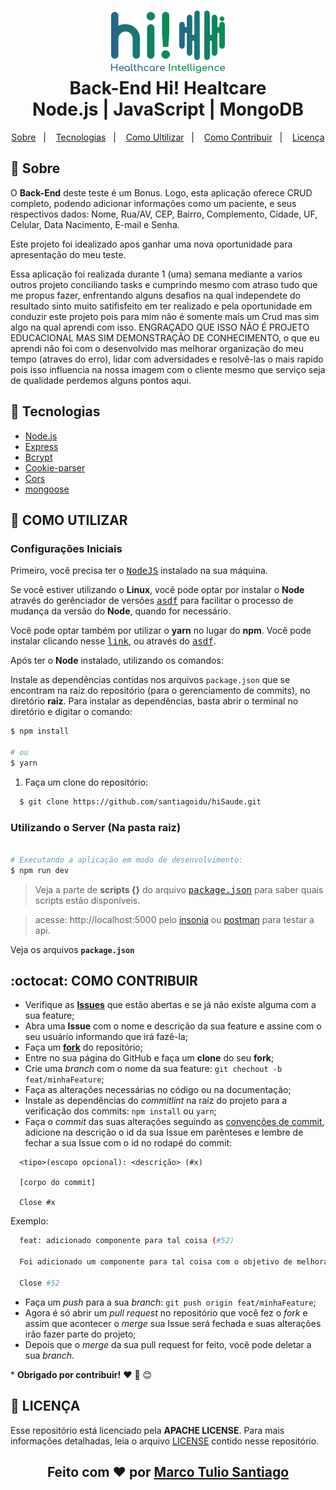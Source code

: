 <h1 align="center">
    <img alt="Back-End" src="./.github/logo.svg" height="100px" />
    <br>Back-End Hi! Healtcare<br/>
    Node.js | JavaScript | MongoDB
</h1>

<p align="center">
  <a href="#bookmark-sobre">Sobre</a>&nbsp;&nbsp;&nbsp;|&nbsp;&nbsp;&nbsp;
  <a href="#rocket-tecnologias">Tecnologias</a>&nbsp;&nbsp;&nbsp;|&nbsp;&nbsp;&nbsp;
  <a href="#winer_glass-como-executar">Como Ultilizar</a>&nbsp;&nbsp;&nbsp;|&nbsp;&nbsp;&nbsp;
  <a href="#octocat-como-contribuir">Como Contribuir</a>&nbsp;&nbsp;&nbsp;|&nbsp;&nbsp;&nbsp;
  <a href="#memo-licença">Licença</a>
</p>

## :bookmark: Sobre

O **Back-End** deste teste é um Bonus. Logo, esta aplicação oferece CRUD completo, podendo adicionar informações como um paciente, e seus respectivos dados: Nome, Rua/AV, CEP, Bairro, Complemento, Cidade, UF, Celular, Data Nacimento, E-mail e Senha.
  
Este projeto foi idealizado apos ganhar uma nova oportunidade para apresentação do meu teste.
  
Essa aplicação foi realizada durante 1 (uma) semana mediante a varios outros projeto conciliando tasks e cumprindo mesmo com atraso tudo que me propus fazer, enfrentando alguns desafios na qual independete do resultado sinto muito satifisfeito em ter realizado e pela oportunidade em conduzir este projeto pois para mim não é somente mais um Crud mas sim algo na qual aprendi com isso. ENGRAÇADO QUE ISSO NÃO É PROJETO EDUCACIONAL MAS SIM DEMONSTRAÇÃO DE CONHECIMENTO, o que eu aprendi não foi com o desenvolvido mas melhorar organização do meu tempo (atraves do erro), lidar com adversidades e resolvê-las o mais rapido pois isso influencia na nossa imagem com o cliente mesmo que serviço seja de qualidade perdemos alguns pontos aqui.

## :rocket: Tecnologias

-  [Node.js](https://nodejs.org/en/)
-  [Express](https://expressjs.com/)
-  [Bcrypt](https://www.npmjs.com/package/bcryptjs)
-  [Cookie-parser](https://www.npmjs.com/package/cookie-parser)
-  [Cors](https://www.npmjs.com/package/cors)
-  [mongoose](https://mongoosejs.com/)

## **:wine_glass:  COMO UTILIZAR**

### Configurações Iniciais

Primeiro, você precisa ter o <kbd>[NodeJS](https://nodejs.org/en/download/)</kbd> instalado na sua máquina. 

Se você estiver utilizando o **Linux**, você pode optar por instalar o **Node** através do gerênciador de versões <kbd>[asdf]</kbd> para facilitar o processo de mudança da versão do **Node**, quando for necessário.

Você pode optar também por utilizar o **yarn** no lugar do **npm**. Você pode instalar clicando nesse <kbd>[link][yarn]</kbd>, ou através do <kbd>[asdf]</kbd>.

Após ter o **Node** instalado, utilizando os comandos:

Instale as dependências contidas nos arquivos `package.json` que se encontram na raíz do repositório (para o gerenciamento de commits), no diretório **raiz**. Para instalar as dependências, basta abrir o terminal no diretório e digitar o comando:

```sh
$ npm install

# ou
$ yarn
```

1. Faça um clone do repositório:

```sh
  $ git clone https://github.com/santiagoidu/hiSaude.git
```

### Utilizando o Server (Na pasta raiz)

```sh

# Executando a aplicação em modo de desenvolvimento:
$ npm run dev

```

> Veja a parte de **scripts {}** do arquivo <kbd>[package.json](./package.json)</kbd> para saber quais scripts estão disponíveis.


> acesse: http://localhost:5000 pelo [insonia](https://insomnia.rest/) ou [postman](https://www.postman.com/downloads/) para testar a api.

Veja os arquivos **`package.json`**

## **:octocat:  COMO CONTRIBUIR**
  
  - Verifique as **[Issues](https://github.com/santiagoidu/hiSaude/projects/1)** que estão abertas e se já não existe alguma com a sua feature;
  - Abra uma **Issue** com o nome e descrição da sua feature e assine com o seu usuário informando que irá fazê-la;
  - Faça um **[fork](https://help.github.com/pt/github/getting-started-with-github/fork-a-repo)** do repositório;
  - Entre no sua página do GitHub e faça um **clone** do seu **fork**;
  - Crie uma *branch* com o nome da sua feature: `git chechout -b feat/minhaFeature`;
  - Faça as alterações necessárias no código ou na documentação;
  - Instale as dependências do *commitlint* na raíz do projeto para a verificação dos commits: `npm install` ou `yarn`;
  - Faça o *commit* das suas alterações seguindo as [convenções de commit](https://www.conventionalcommits.org/pt-br/v1.0.0-beta.4/), adicione na descrição o id da sua Issue em parênteses e lembre de fechar a sua Issue com o id no rodapé do commit:

  ```
    <tipo>(escopo opcional): <descrição> (#x)

    [corpo do commit]

    Close #x
  ```
  Exemplo:
  ```sh
    feat: adicionado componente para tal coisa (#52)

    Foi adicionado um componente para tal coisa com o objetivo de melhorar tal coisa, deixando o projeto de tal maneira.

    Close #52
  ```
  - Faça um *push* para a sua *branch*: `git push origin feat/minhaFeature`;
  - Agora é só abrir um *pull request* no repositório que você fez o *fork* e assim que acontecer o *merge* sua Issue será fechada e suas alterações irão fazer parte do projeto;
  - Depois que o *merge* da sua pull request for feito, você pode deletar a sua *branch*.

  \* **Obrigado por contribuir!** ❤️ :facepunch: :blush:

## **:page_with_curl:  LICENÇA**

Esse repositório está licenciado pela **APACHE LICENSE**. Para mais informações detalhadas, leia o arquivo [LICENSE](./LICENSE) contido nesse repositório. 

<h2 align="center">Feito com ❤️ por <a href="http://github.com/santiagoidu">Marco Tulio Santiago</a></h2>

<!-- Website Links -->

[rocketseat_site]: https://rocketseat.com.br/

<!-- Badges -->

[github_issues_badge]: https://img.shields.io/github/issues/x0n4d0/ecoleta?color=green

[repository_license_badge]: https://img.shields.io/github/license/x0n4d0/ecoleta

[node_version_badge]: https://img.shields.io/badge/node-12.17.0-green

[npm_version_badge]: https://img.shields.io/badge/npm-6.14.4-red

[web_react_badge]: https://img.shields.io/badge/web-react-blue

[mobile_react-native_badge]: https://img.shields.io/badge/mobile-react%20native-blueviolet

[server_nodejs_badge]: https://img.shields.io/badge/server-nodejs-important

<!-- Techs -->

[node]: https://nodejs.org/en/

[vscode]: https://code.visualstudio.com/

[vscode_sqlite_extension]: https://marketplace.visualstudio.com/items?itemName=alexcvzz.vscode-sqlite

[markdown_emoji]: https://gist.github.com/rxaviers/7360908

[express]: https://expressjs.com/

[cors]: https://expressjs.com/en/resources/middleware/cors.html

[feather_icons]: https://feathericons.com/

[insomnia]: https://insomnia.rest/

[postman]: https://www.postman.com/downloads/

[font_roboto]: https://fonts.google.com/specimen/Roboto

[font_ubuntu]: https://fonts.google.com/specimen/Ubuntu

[font_awesome]: https://fontawesome.com/

[multer]: https://github.com/expressjs/multer

[celebrate]: https://github.com/arb/celebrate

[joi]: https://github.com/hapijs/joi

[asdf]: https://github.com/asdf-vm/asdf

[yarn]: https://classic.yarnpkg.com/en/docs/install/#debian-stable
